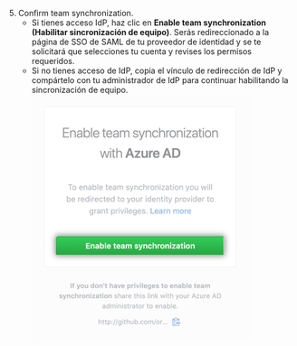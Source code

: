 5. Confirm team synchronization.
    - Si tienes acceso IdP, haz clic en **Enable team synchronization (Habilitar sincronización de equipo)**. Serás redireccionado a la página de SSO de SAML de tu proveedor de identidad y se te solicitará que selecciones tu cuenta y revises los permisos requeridos.
    - Si no tienes acceso de IdP, copia el vínculo de redirección de IdP y compártelo con tu administrador de IdP para continuar habilitando la sincronización de equipo. ![Botón para habilitar el redireccionamiento de la sincronización de equipo](/assets/images/help/teams/confirm-team-synchronization-redirect.png)
